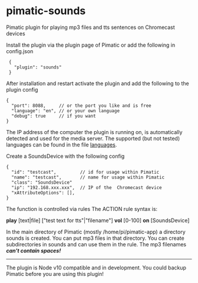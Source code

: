 # pimatic-sounds
Pimatic plugin for playing mp3 files and tts sentences on Chromecast devices

Install the plugin via the plugin page of Pimatic or add the following in config.json
```
 {
   "plugin": "sounds"
 }
```
After installation and restart activate the plugin and add the following to the plugin config
```
{
  "port": 8088,     // or the port you like and is free
  "language": "en", // or your own language
  "debug": true     // if you want
}

```
The IP address of the computer the plugin is running on, is automatically detected and used for the media server.
The supported (but not tested) languages can be found in the file [languages](https://github.com/bertreb/pimatic-sounds/blob/master/languages).

Create a SoundsDevice with the following config

```
{
  "id": "testcast",         // id for usage within Pimatic
  "name": "testcast",       // name for usage within Pimatic
  "class": "SoundsDevice"
  "ip": "192.168.xxx.xxx",  // IP of the  Chromecast device
  "xAttributeOptions": [],
}
```

The function is controlled via rules
The ACTION rule syntax is:

**play** [text|file] ["test text for tts"|"filename"] **vol** [0-100] **on** [SoundsDevice]

In the main directory of Pimatic (mostly /home/pi/pimatic-app) a directory sounds is created. You can put mp3 files in that directory. You can create subdirectories in sounds and can use them in the rule.
The mp3 filenames ***can't contain spaces!***

----
The plugin is Node v10 compatible and in development. You could backup Pimatic before you are using this plugin!
